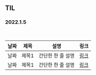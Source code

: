 ## TIL

### 2022.1.5

<br/>

| 날짜 | 제목  | 설명              | 링크     |
| ---- | ----- | ----------------- | -------- |
| 날짜 | 제목1 | 간단한 한 줄 설명 | [링크]() |
| 날짜 | 제목1 | 간단한 한 줄 설명 | [링크]() |